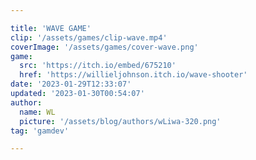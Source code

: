 ```yaml
---

title: 'WAVE GAME'
clip: '/assets/games/clip-wave.mp4'
coverImage: '/assets/games/cover-wave.png'
game: 
  src: 'https://itch.io/embed/675210'
  href: 'https://willieljohnson.itch.io/wave-shooter'
date: '2023-01-29T12:33:07'
updated: '2023-01-30T00:54:07'
author:
  name: WL
  picture: '/assets/blog/authors/wLiwa-320.png'
tag: 'gamdev'

---
```


